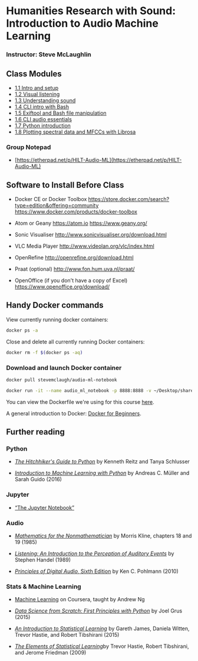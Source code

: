 # Humanities Research with Sound: Introduction to Audio Machine Learning

### Instructor: Steve McLaughlin

## Class Modules

- [1.1 Intro and setup](Day_1/1.1.md)
- [1.2 Visual listening](Day_1/1.2.md)
- [1.3 Understanding sound](Day_1/1.3.md)
- [1.4 CLI intro with Bash](Day_1/1.4.md)
- [1.5 Exiftool and Bash file manipulation](Day_1/1.5.md)
- [1.6 CLI audio essentials](Day_1/1.6.md)
- [1.7 Python introduction](Day_1/1.7.md)
- [1.8 Plotting spectral data and MFCCs with Librosa](Day_1/1.8.md)

### Group Notepad

- [https://etherpad.net/p/HILT-Audio-ML](https://etherpad.net/p/HILT-Audio-ML)


## Software to Install Before Class

- Docker CE or Docker Toolbox
    https://store.docker.com/search?type=edition&offering=community
    https://www.docker.com/products/docker-toolbox

- Atom or Geany
    https://atom.io
    https://www.geany.org/

- Sonic Visualiser
    http://www.sonicvisualiser.org/download.html

- VLC Media Player
    http://www.videolan.org/vlc/index.html

- OpenRefine
    http://openrefine.org/download.html

- Praat (optional)
    http://www.fon.hum.uva.nl/praat/

- OpenOffice (if you don't have a copy of Excel)
    https://www.openoffice.org/download/


## Handy Docker commands

View currently running docker containers:

```bash
docker ps -a
```

Close and delete all currently running Docker containers:

```bash
docker rm -f $(docker ps -aq)
```

### Download and launch Docker container

```bash
docker pull stevemclaugh/audio-ml-notebook

docker run -it --name audio_ml_notebook -p 8888:8888 -v ~/Desktop/sharedfolder:/home/sharedfolder stevemclaugh/audio-ml-notebook
```

You can view the Dockerfile we're using for this course [here](https://github.com/stevemclaugh/audio-ml-notebook/blob/master/Dockerfile).

A general introduction to Docker: [Docker for Beginners](https://prakhar.me/docker-curriculum/).

## Further reading

### Python

- [*The Hitchhiker's Guide to Python*](http://shop.oreilly.com/product/0636920042921.do) by Kenneth Reitz and Tanya Schlusser

- [*Introduction to Machine Learning with Python*](http://shop.oreilly.com/product/0636920030515.do) by Andreas C. Müller and Sarah Guido (2016)


### Jupyter

- [“The Jupyter Notebook”](http://jupyter-notebook.readthedocs.io/en/latest/notebook.html)


### Audio

- [*Mathematics for the Nonmathematician*](https://www.amazon.com/Mathematics-Nonmathematician-Morris-Kline/dp/0486248232) by Morris Kline, chapters 18 and 19 (1985)

- [*Listening: An Introduction to the Perception of Auditory Events*](https://mitpress.mit.edu/books/listening) by Stephen Handel (1989)

- [*Principles of Digital Audio*, Sixth Edition](https://www.amazon.com/Principles-Digital-Audio-Sixth-Video/dp/0071663460) by Ken C. Pohlmann (2010)


### Stats & Machine Learning

- [Machine Learning](https://www.coursera.org/learn/machine-learning) on Coursera, taught by Andrew Ng

- [*Data Science from Scratch: First Principles with Python*](http://shop.oreilly.com/product/0636920033400.do) by Joel Grus (2015)

- [*An Introduction to Statistical Learning*](http://www-bcf.usc.edu/~gareth/ISL/) by Gareth James, Daniela Witten, Trevor Hastie, and Robert Tibshirani (2015)

- [*The Elements of Statistical Learning*](https://statweb.stanford.edu/~tibs/ElemStatLearn/)by Trevor Hastie, Robert Tibshirani, and Jerome Friedman (2009)
